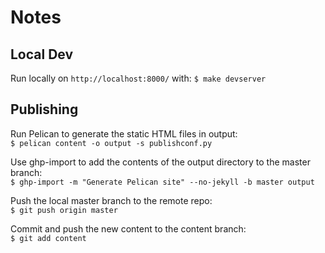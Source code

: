 # Notes

## Local Dev

Run locally on `http://localhost:8000/` with:
`$ make devserver`

## Publishing

Run Pelican to generate the static HTML files in output:  
`$ pelican content -o output -s publishconf.py`

Use ghp-import to add the contents of the output directory to the master branch:  
`$ ghp-import -m "Generate Pelican site" --no-jekyll -b master output`

Push the local master branch to the remote repo:  
`$ git push origin master`

Commit and push the new content to the content branch:  
`$ git add content`
